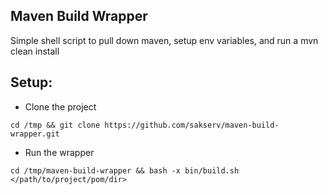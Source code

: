 Maven Build Wrapper
-------------------

Simple shell script to pull down maven, setup env variables, and run a mvn clean install


Setup:
------

* Clone the project
```
cd /tmp && git clone https://github.com/sakserv/maven-build-wrapper.git
```

* Run the wrapper
```
cd /tmp/maven-build-wrapper && bash -x bin/build.sh </path/to/project/pom/dir>
```
